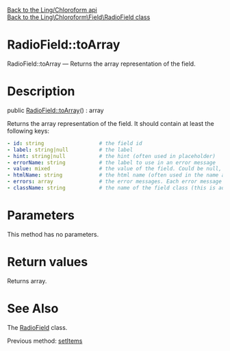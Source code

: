[Back to the Ling/Chloroform api](https://github.com/lingtalfi/Chloroform/blob/master/doc/api/Ling/Chloroform.md)<br>
[Back to the Ling\Chloroform\Field\RadioField class](https://github.com/lingtalfi/Chloroform/blob/master/doc/api/Ling/Chloroform/Field/RadioField.md)


RadioField::toArray
================



RadioField::toArray — Returns the array representation of the field.




Description
================


public [RadioField::toArray](https://github.com/lingtalfi/Chloroform/blob/master/doc/api/Ling/Chloroform/Field/RadioField/toArray.md)() : array




Returns the array representation of the field.
It should contain at least the following keys:


```yaml
- id: string                  # the field id
- label: string|null          # the label
- hint: string|null           # the hint (often used in placeholder)
- errorName: string           # the label to use in an error message
- value: mixed                # the value of the field. Could be null, an array or a scalar.
- htmlName: string            # the html name (often used in the name attribute of html tags)
- errors: array               # the error messages. Each error message is a string.
- className: string           # the name of the field class (this is addressed to renderers, so that they know how to render the field)
```




Parameters
================

This method has no parameters.


Return values
================

Returns array.








See Also
================

The [RadioField](https://github.com/lingtalfi/Chloroform/blob/master/doc/api/Ling/Chloroform/Field/RadioField.md) class.

Previous method: [setItems](https://github.com/lingtalfi/Chloroform/blob/master/doc/api/Ling/Chloroform/Field/RadioField/setItems.md)<br>


